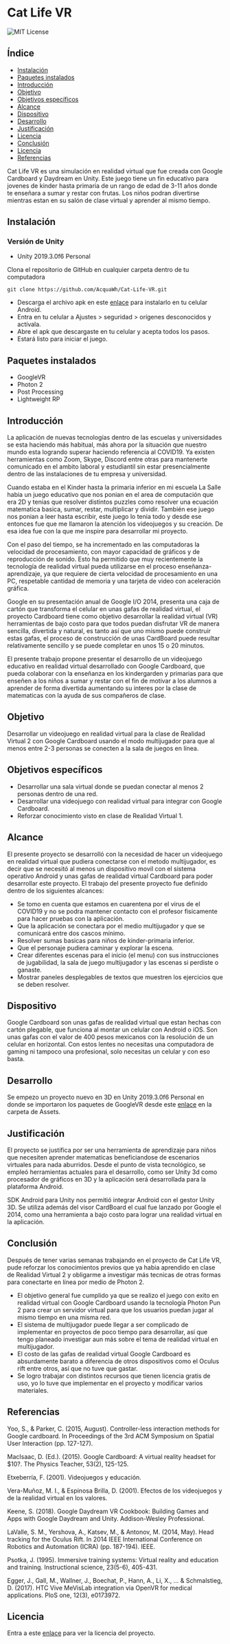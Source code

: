 # Cat Life VR
![MIT License](http://img.shields.io/badge/license-MIT-blue.svg?style=flat)

## Índice

- [Instalación](#instalación)
- [Paquetes instalados](#paquetes-instalados)
- [Introducción](#introducción)
- [Objetivo](#objetivo)
- [Objetivos específicos](#objetivos-específicos)
- [Alcance](#alcance)
- [Dispositivo](#dispositivo)
- [Desarrollo](#desarrollo)
- [Justificación](#justificación)
- [Licencia](#licencia)
- [Conclusión](#conclusión)
- [Licencia](#licencia)
- [Referencias](#referencias)

Cat Life VR es una simulación en realidad virtual que fue creada con Google Cardboard y Daydream en Unity. Este juego tiene un fin educativo para jovenes de kinder hasta primaria de un rango de edad de 3-11 años donde te enseñara a sumar y restar con frutas. Los niños podran divertirse mientras estan en su salón de clase virtual y aprender al mismo tiempo.

## Instalación

### Versión de Unity

 - Unity 2019.3.0f6 Personal

Clona el repositorio de GitHub en cualquier carpeta dentro de tu computadora

    git clone https://github.com/AcquaWh/Cat-Life-VR.git
    
- Descarga el archivo apk en este [enlace](#) para instalarlo en tu celular Android.
- Entra en tu celular a Ajustes > seguridad > orígenes desconocidos y actívala.
- Abre el apk que descargaste en tu celular y acepta todos los pasos.
- Estará listo para iniciar el juego.

## Paquetes instalados

- GoogleVR
- Photon 2
- Post Processing
- Lightweight RP

## Introducción
La aplicación de nuevas tecnologías dentro de las escuelas y universidades se esta haciendo más habitual, más ahora por la situación que nuestro mundo esta logrando superar haciendo referencia al COVID19. Ya existen herramientas como Zoom, Skype, Discord entre otras para mantenerte comunicado en el ambito laboral y estudiantil sin estar presencialmente dentro de las instalaciones de tu empresa y universidad.

Cuando estaba en el Kinder hasta la primaria inferior en mi escuela La Salle habia un juego educativo que nos ponian en el area de computación que era 2D y tenias que resolver distintos puzzles como resolver una ecuación matematica basica, sumar, restar, multiplicar y dividir. También ese juego nos ponian a leer hasta escribir, este juego lo tenia todo y desde ese entonces fue que me llamaron la atención los videojuegos y su creación. De esa idea fue con la que me inspire para desarrollar mi proyecto.

Con el paso del tiempo, se ha incrementado en las computadoras la velocidad de procesamiento, con mayor capacidad de gráficos y de reproducción de sonido. Esto ha
permitido que muy recientemente la tecnología de realidad virtual pueda utilizarse en el proceso enseñanza-aprendizaje, ya que requiere de cierta velocidad de procesamiento en
una PC, respetable cantidad de memoria y una tarjeta de video con aceleración gráfica.

Google en su presentación anual de Google I/O 2014, presenta una caja de cartón que transforma el celular en unas gafas de realidad virtual, el proyecto Cardboard tiene como
objetivo desarrollar la realidad virtual (VR) herramientas de bajo costo para que todos puedan disfrutar VR de manera sencilla, divertida y natural, es tanto así que uno mismo
puede construir estas gafas, el proceso de construcción de unas CardBoard puede resultar relativamente sencillo y se puede completar en unos 15 o 20 minutos.

El presente trabajo propone presentar el desarrollo de un videojuego educativo en realidad virtual desarrollado con Google Cardboard, que pueda colaborar con la enseñanza en los kindergarden y primarias para que enseñen a los niños a sumar y restar con el fin de motivar a los alumnos a aprender de forma divertida aumentando su interes por la clase de matematicas con la ayuda de sus compañeros de clase.

## Objetivo
Desarrollar un videojuego en realidad virtual para la clase de Realidad Virtual 2 con Google Cardboard usando el modo multijugador para que al menos entre 2-3 personas se conecten a la sala de juegos en línea.

## Objetivos específicos 
- Desarrollar una sala virtual donde se puedan conectar al menos 2 personas dentro de una red.
- Desarrollar una videojuego con realidad virtual para integrar con Google Cardboard.
- Reforzar conocimiento visto en clase de Realidad Virtual 1.

## Alcance
El presente proyecto se desarrolló con la necesidad de hacer un videojuego en realidad virtual que pudiera conectarse con el metodo multijugador, es decir que se necesitó al menos un dispositivo movil con el sistema operativo Android y unas gafas de realidad virtual Cardboard para poder desarrollar este proyecto. El trabajo del presente proyecto fue definido dentro de los siguientes alcances:
- Se tomo en cuenta que estamos en cuarentena por el virus de el COVID19 y no se podra mantener contacto con el profesor fisicamente para hacer pruebas con la aplicación.
- Que la aplicación se conectara por el medio multijugador y que se comunicará entre dos cascos mínimo.
- Resolver sumas basicas para niños de kinder-primaria inferior.
- Que el personaje pudiera caminar y explorar la escena.
- Crear diferentes escenas para el inicio (el menu) con sus instrucciones de jugabilidad, la sala de juego multijugador y las escenas si perdiste o ganaste.
- Mostrar paneles desplegables de textos que muestren los ejercicios que se deben resolver.

## Dispositivo
Google Cardboard son unas gafas de realidad virtual que estan hechas con cartón plegable, que funciona al montar un celular con Android o iOS. Son unas gafas con el valor de 400 pesos mexicanos con la resolución de un celular en horizontal. Con estos lentes no necesitas una computadora de gaming ni tampoco una profesional, solo necesitas un celular y con eso basta.

## Desarrollo
Se empezo un proyecto nuevo en 3D en Unity 2019.3.0f6 Personal en donde se importaron los paquetes de GoogleVR desde este [enlace](https://developers.google.com/vr/develop/unity/get-started-android) en la carpeta de Assets.



## Justificación
El proyecto se justifica por ser una herramienta de aprendizaje para niños que necesiten aprender matematicas beneficiandose de escenarios virtuales para nada aburridos.
Desde el punto de vista tecnológico, se empleó herramientas actuales para el desarrollo, como ser Unity 3d como procesador de gráficos en 3D y la aplicación será desarrollada para la plataforma Android. 

SDK Android para Unity nos permitió integrar Android con el gestor Unity 3D. Se utiliza además del visor CardBoard el cual fue lanzado por Google el 2014, como una herramienta
a bajo costo para lograr una realidad virtual en la aplicación.

## Conclusión
Después de tener varias semanas trabajando en el proyecto de Cat Life VR, pude reforzar los conocimientos previos que ya habia aprendido en clase de Realidad Virtual 2 y obligarme a investigar más tecnicas de otras formas para conectarte en línea por medio de Photon 2.

- El objetivo general fue cumplido ya que se realizo el juego con exito en realidad virtual con Google Cardboard usando la tecnología Photon Pun 2 para crear un servidor virtual para que los usuarios puedan jugar al mismo tiempo en una misma red.
- El sistema de multijugador puede llegar a ser complicado de implementar en proyectos de poco tiempo para desarrollar, así que tengo planeado investigar aun más sobre el tema de realidad virtual en multijugador.
- El costo de las gafas de realidad virtual Google Cardboard es absurdamente barato a diferencia de otros dispositivos como el Oculus rift entre otros, así que no tuve que gastar.
- Se logro trabajar con distintos recursos que tienen licencia gratis de uso, yo lo tuve que implementar en el proyecto y modificar varios materiales.

## Referencias
Yoo, S., & Parker, C. (2015, August). Controller-less interaction methods for Google cardboard. In Proceedings of the 3rd ACM Symposium on Spatial User Interaction (pp. 127-127).

MacIsaac, D. (Ed.). (2015). Google Cardboard: A virtual reality headset for $10?. The Physics Teacher, 53(2), 125-125.

Etxeberría, F. (2001). Videojuegos y educación.

Vera-Muñoz, M. I., & Espinosa Brilla, D. (2001). Efectos de los videojuegos y de la realidad virtual en los valores.

Keene, S. (2018). Google Daydream VR Cookbook: Building Games and Apps with Google Daydream and Unity. Addison-Wesley Professional.

LaValle, S. M., Yershova, A., Katsev, M., & Antonov, M. (2014, May). Head tracking for the Oculus Rift. In 2014 IEEE International Conference on Robotics and Automation (ICRA) (pp. 187-194). IEEE.

Psotka, J. (1995). Immersive training systems: Virtual reality and education and training. Instructional science, 23(5-6), 405-431.

Egger, J., Gall, M., Wallner, J., Boechat, P., Hann, A., Li, X., ... & Schmalstieg, D. (2017). HTC Vive MeVisLab integration via OpenVR for medical applications. PloS one, 12(3), e0173972.

## Licencia
Entra a este [enlace](https://github.com/AcquaWh/VR-Multiplayer/blob/master/LICENSE) para ver la licencia del proyecto.
